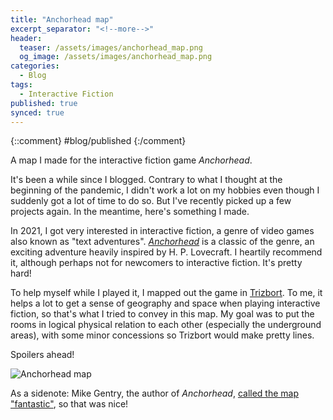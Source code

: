 ```yaml
---
title: "Anchorhead map"
excerpt_separator: "<!--more-->"
header: 
  teaser: /assets/images/anchorhead_map.png
  og_image: /assets/images/anchorhead_map.png
categories:
  - Blog
tags:
  - Interactive Fiction
published: true
synced: true
---
```

{::comment}
#blog/published 
{:/comment}

A map I made for the interactive fiction game _Anchorhead_.

<!--more-->

It's been a while since I blogged. Contrary to what I thought at the beginning of the pandemic, I didn't work a lot on my hobbies even though I suddenly got a lot of time to do so. But I've recently picked up a few projects again. In the meantime, here's something I made.

In 2021, I got very interested in interactive fiction, a genre of video games also known as "text adventures". _[Anchorhead](https://www.anchorhead-game.com)_ is a classic of the genre, an exciting adventure heavily inspired by H. P. Lovecraft. I heartily recommend it, although perhaps not for newcomers to interactive fiction. It's pretty hard!

To help myself while I played it, I mapped out the game in [Trizbort](https://www.trizbort.com/). To me, it helps a lot to get a sense of geography and space when playing interactive fiction, so that's what I tried to convey in this map. My goal was to put the rooms in logical physical relation to each other (especially the underground areas), with some minor concessions so Trizbort would make pretty lines.

Spoilers ahead!

![Anchorhead map](anchorhead_map.png)

As a sidenote: Mike Gentry, the author of _Anchorhead_, [called the map "fantastic"](https://intfiction.org/t/anchorhead-is-too-hard-for-me/13017/37?u=tobiasvl), so that was nice!
